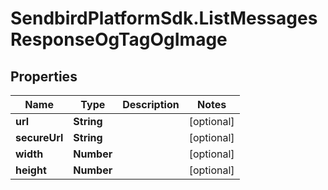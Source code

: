 # SendbirdPlatformSdk.ListMessagesResponseOgTagOgImage

## Properties

Name | Type | Description | Notes
------------ | ------------- | ------------- | -------------
**url** | **String** |  | [optional] 
**secureUrl** | **String** |  | [optional] 
**width** | **Number** |  | [optional] 
**height** | **Number** |  | [optional] 


